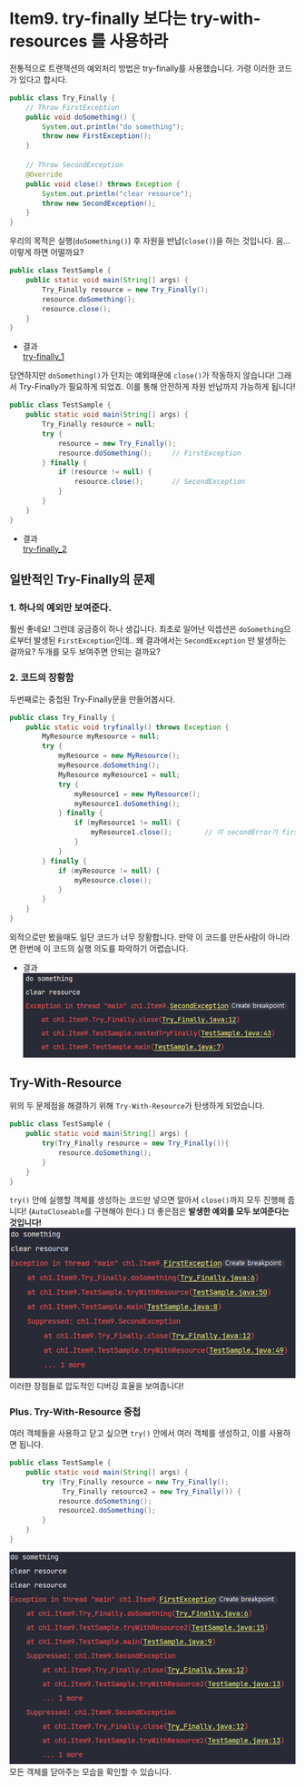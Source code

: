 # Item9. try-finally 보다는 try-with-resources 를 사용하라
전통적으로 트랜잭션의 예외처리 방법은 try-finally를 사용했습니다. 가령 이러한 코드가 있다고 합시다.
```java
public class Try_Finally {
    // Throw FirstException
    public void doSomething() {
        System.out.println("do something");
        throw new FirstException();
    }

    // Throw SecondException
    @Override
    public void close() throws Exception {
        System.out.println("clear resource");
        throw new SecondException();
    }
}
```
우리의 목적은 실행(`doSomething()`) 후 자원을 반납(`close()`)을 하는 것입니다. 음... 이렇게 하면 어떨까요?
```java
public class TestSample {
    public static void main(String[] args) {
        Try_Finally resource = new Try_Finally();
        resource.doSomething();
        resource.close();
    }
}
```
* 결과  
[try-finally_1](./img/1.png)  

당연하지만 `doSomething()`가 던지는 예외때문에 `close()`가 작동하지 않습니다! 그래서 Try-Finally가 필요하게 되었죠.
이를 통해 안전하게 자원 반납까지 가능하게 됩니다!
```java
public class TestSample {
    public static void main(String[] args) {
        Try_Finally resource = null;
        try {
            resource = new Try_Finally();
            resource.doSomething();     // FirstException
        } finally {
            if (resource != null) {
                resource.close();       // SecondException
            }
        }
    }
}
```
* 결과  
[try-finally_2](./img/2.png) 

## 일반적인 Try-Finally의 문제
### 1. 하나의 예외만 보여준다.
훨씬 좋네요! 그런데 궁금증이 하나 생깁니다. 최초로 일어난 익셉션은 `doSomething`으로부터 발생된 `FirstException`인데.. 왜 결과에서는 `SecondException`
만 발생하는 걸까요? 두개를 모두 보여주면 안되는 걸까요?

### 2. 코드의 장황함
두번째로는 중첩된 Try-Finally문을 만들어봅시다.
```java
public class Try_Finally {
    public static void tryfinally() throws Exception {
        MyResource myResource = null;
        try {
            myResource = new MyResource();
            myResource.doSomething();
            MyResource myResource1 = null;
            try {
                myResource1 = new MyResource();
                myResource1.doSomething();
            } finally {
                if (myResource1 != null) {
                    myResource1.close();        // 이 secondError가 firstError를 덮어 쓰게 된다.
                }
            }
        } finally {
            if (myResource != null) {
                myResource.close();
            }
        }
    }
}
```
외적으로만 봤을때도 일단 코드가 너무 장황합니다. 만약 이 코드를 만든사람이 아니라면 한번에 이 코드의 실행 의도를 파악하기 어렵습니다.
* 결과  
![try-finally_3](img/3.png)  

## Try-With-Resource
위의 두 문제점을 해결하기 위해 `Try-With-Resource`가 탄생하게 되었습니다.
```java
public class TestSample {
    public static void main(String[] args) {
        try(Try_Finally resource = new Try_Finally()){
            resource.doSomething();
        }
    }
}
```
`try()` 안에 실행할 객체를 생성하는 코드만 넣으면 알아서 `close()`까지 모두 진행해 줍니다! (`AutoCloseable`를 구현해야 한다.) 더 좋은점은
**발생한 예외를 모두 보여준다는 것입니다!**
![try-finally_4](img/4.png)  
이러한 장점들로 압도적인 디버깅 효율을 보여줍니다!

### Plus. Try-With-Resource 중첩
여러 객체들을 사용하고 닫고 싶으면 `try()` 안에서 여러 객체를 생성하고, 이를 사용하면 됩니다.
```java
public class TestSample {
    public static void main(String[] args) {
        try (Try_Finally resource = new Try_Finally();
             Try_Finally resource2 = new Try_Finally()) {
            resource.doSomething();
            resource2.doSomething();
        }
    }
}
```
![try-finally_5](img/5.png)  
모든 객체를 닫아주는 모습을 확인할 수 있습니다.